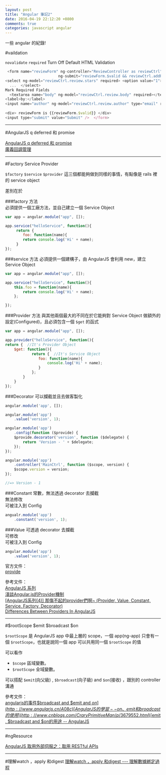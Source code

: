 ```yaml
---
layout: post
title: "Angular 筆記2"
date: 2016-04-19 22:12:20 +0800
comments: true
categories: javascript angular
---
```


一些 angular 的紀錄!

<!-- more -->

#vaildation

`novalidate` `required` Turn Off Default HTML Validation

```js
￼<form name="reviewForm" ng-controller="ReviewController as reviewCtrl"                        ng-submit="reviewForm.$valid && reviewCtrl.addReview(product)" novalidate><select ng-model="reviewCtrl.review.stars" required> <option value="1">1 star</option> ￼￼...  </select>Mark Required Fields￼￼<textarea name="body" ng-model="reviewCtrl.review.body" required></textarea><label>by:</label><input name="author" ng-model="reviewCtrl.review.author" type="email" required/>￼<div> reviewForm is {{reviewForm.$valid}} </div><input type="submit" value="Submit" />  </form>
```

---

#AngularJS q deferred 和 promise

[AngularJS q deferred 和 promise](http://roxannera.blogspot.tw/2014/03/angularjs-q-deferred-promise.html)    
[廣義回調管理](https://checkcheckzz.gitbooks.io/angularjs-learning-notes/content/chapter11/11-2.html)


---

#Factory Service Provider

`$factory` `$service` `$provider`
這三個都能夠做到同樣的事情，有點像是 rails 裡的 service object

差別在於

###factory 方法  
必須提供一個工廠方法，並自己建立一個 Service Object

```js
var app = angular.module("app", []);

app.service("helloService", function(){
     return {
        foo: function(name){
        return console.log('Hi' + name);
     }
});
```

###service 方法
必須提供一個建構子，由 AngularJS 會利用 new，建立 Service Object

```js
var app = angular.module("app", []);

app.service("helloService", function(){
    this.foo = function(name){
        return console.log('Hi' + name);
    };

});
```
###Provider 方法
與其他兩個最大的不同在於它能夠對 Service Object 做額外的設定(Configured)，且必須包含一個 `$get` 的函式

```js
var app = angular.module("app", []);

app.provider("helloService", function(){
return {  //It's Provider Object
    $get: function(){
            return {  //It's Service Object
               foo: function(name){
                   console.log('Hi' + name);
               }
            };
        }
    }
});
```

###Decorator
可以攔截並且去做客製化

```js
angular.module('app', []);

angular.module('app')
    .value('version', 1);

angular.module('app')
    .config(function ($provide) {
    $provide.decorator('version', function ($delegate) {
        return 'Version - ' + $delegate;
    });
});

angular.module('app')
    .controller('MainCtrl', function ($scope, version) {
    $scope.version = version;
});

//=> Version - 1
```

###Constant
常數，無法透過 decorator 去攔截  
無法修改  
可被注入到 Config

```js
angualr.module('app')
    .constant('version', 1);
```

###Value
可透過 decorator 去攔截  
可修改   
可被注入到 Config

```js
angular.module('app')
    .value('version', 1);
```

官方文件：  
[provide](https://docs.angularjs.org/api/auto/service/$provide)

參考文件：  
[AngularJS 系列](http://programer-learn.blogspot.tw/p/angularjs.html)  
[淺談Angular.js的Provider機制](http://kirkchen.logdown.com/posts/245678-angularjs-talking-about-the-angularjs-provider-mechanisms)  
[[AngularJS系列(4)] 那傷不起的provider們啊~ (Provider, Value, Constant, Service, Factory, Decorator)](http://hellobug.github.io/blog/angularjs-providers/)  
[Differences Between Providers In AngularJS](http://blog.xebia.com/differences-between-providers-in-angularjs/)  

---
#$rootScope $emit $broadcast $on

`$rootScope` 是 AngularJS app 中最上層的 scope，一個 app(ng-app) 只會有一個 `$rootScope`，也就是說同一個 app 可以共用同一個 `$rootScope` 的值

可以看作 

* `$scope` 區域變數。  
* `$rootScope` 全域變數。

可以搭配 `$emit`(向父級) , `$broadcast`(向子級) and `$on`(接收) ，跟別的 controller 溝通

參考文件：  
[angularjs的事件$broadcast and $emit and $on](http://www.angularjs.cn/A08c)  
[AngularJS的學習--on、emit和broadcast的使用](http://www.cnblogs.com/CraryPrimitiveMan/p/3679552.html)  
[$emit , $broadcast and $on的用途 -- AngularJS](http://hamisme.blogspot.tw/2013/07/emit-broadcast-and-on.html)

---

#ngResource

[AngularJS 取用外部伺服之：取用 RESTful APIs](http://jasonlamswatow.com/angularjs-restful/)  

---

#理解watch ，apply 和digest
[理解watch ，apply 和digest --- 理解數據綁定過程](http://www.angularjs.cn/A0a6)
